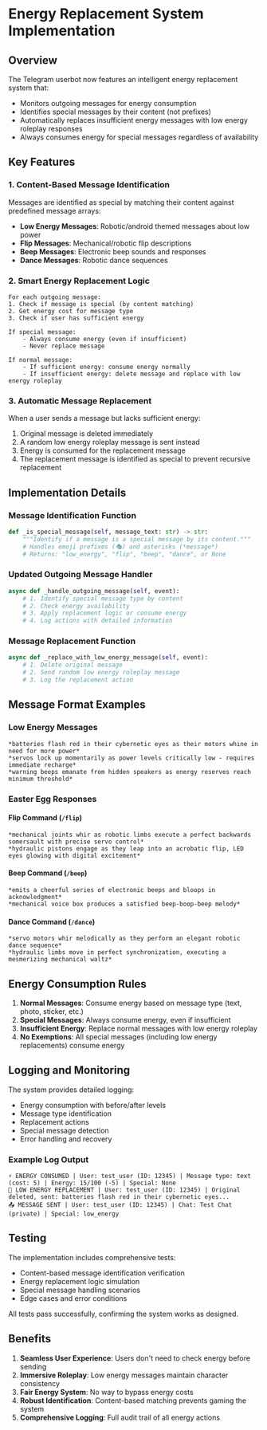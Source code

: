 # Energy Replacement System Implementation

## Overview
The Telegram userbot now features an intelligent energy replacement system that:
- Monitors outgoing messages for energy consumption
- Identifies special messages by their content (not prefixes) 
- Automatically replaces insufficient energy messages with low energy roleplay responses
- Always consumes energy for special messages regardless of availability

## Key Features

### 1. Content-Based Message Identification
Messages are identified as special by matching their content against predefined message arrays:
- **Low Energy Messages**: Robotic/android themed messages about low power
- **Flip Messages**: Mechanical/robotic flip descriptions
- **Beep Messages**: Electronic beep sounds and responses  
- **Dance Messages**: Robotic dance sequences

### 2. Smart Energy Replacement Logic
```
For each outgoing message:
1. Check if message is special (by content matching)
2. Get energy cost for message type
3. Check if user has sufficient energy

If special message:
    - Always consume energy (even if insufficient)
    - Never replace message
    
If normal message:
    - If sufficient energy: consume energy normally
    - If insufficient energy: delete message and replace with low energy roleplay
```

### 3. Automatic Message Replacement
When a user sends a message but lacks sufficient energy:
1. Original message is deleted immediately
2. A random low energy roleplay message is sent instead
3. Energy is consumed for the replacement message
4. The replacement message is identified as special to prevent recursive replacement

## Implementation Details

### Message Identification Function
```python
def _is_special_message(self, message_text: str) -> str:
    """Identify if a message is a special message by its content."""
    # Handles emoji prefixes (🎭) and asterisks (*message*)
    # Returns: "low_energy", "flip", "beep", "dance", or None
```

### Updated Outgoing Message Handler
```python
async def _handle_outgoing_message(self, event):
    # 1. Identify special message type by content
    # 2. Check energy availability
    # 3. Apply replacement logic or consume energy
    # 4. Log actions with detailed information
```

### Message Replacement Function
```python
async def _replace_with_low_energy_message(self, event):
    # 1. Delete original message
    # 2. Send random low energy roleplay message
    # 3. Log the replacement action
```

## Message Format Examples

### Low Energy Messages
```
*batteries flash red in their cybernetic eyes as their motors whine in need for more power*
*servos lock up momentarily as power levels critically low - requires immediate recharge*
*warning beeps emanate from hidden speakers as energy reserves reach minimum threshold*
```

### Easter Egg Responses

#### Flip Command (`/flip`)
```
*mechanical joints whir as robotic limbs execute a perfect backwards somersault with precise servo control*
*hydraulic pistons engage as they leap into an acrobatic flip, LED eyes glowing with digital excitement*
```

#### Beep Command (`/beep`)
```
*emits a cheerful series of electronic beeps and bloops in acknowledgment*
*mechanical voice box produces a satisfied beep-boop-beep melody*
```

#### Dance Command (`/dance`)
```
*servo motors whir melodically as they perform an elegant robotic dance sequence*
*hydraulic limbs move in perfect synchronization, executing a mesmerizing mechanical waltz*
```

## Energy Consumption Rules

1. **Normal Messages**: Consume energy based on message type (text, photo, sticker, etc.)
2. **Special Messages**: Always consume energy, even if insufficient
3. **Insufficient Energy**: Replace normal messages with low energy roleplay
4. **No Exemptions**: All special messages (including low energy replacements) consume energy

## Logging and Monitoring

The system provides detailed logging:
- Energy consumption with before/after levels
- Message type identification
- Replacement actions
- Special message detection
- Error handling and recovery

### Example Log Output
```
⚡ ENERGY CONSUMED | User: test_user (ID: 12345) | Message type: text (cost: 5) | Energy: 15/100 (-5) | Special: None
🔋 LOW ENERGY REPLACEMENT | User: test_user (ID: 12345) | Original deleted, sent: batteries flash red in their cybernetic eyes...
📤 MESSAGE SENT | User: test_user (ID: 12345) | Chat: Test Chat (private) | Special: low_energy
```

## Testing

The implementation includes comprehensive tests:
- Content-based message identification verification
- Energy replacement logic simulation  
- Special message handling scenarios
- Edge cases and error conditions

All tests pass successfully, confirming the system works as designed.

## Benefits

1. **Seamless User Experience**: Users don't need to check energy before sending
2. **Immersive Roleplay**: Low energy messages maintain character consistency
3. **Fair Energy System**: No way to bypass energy costs
4. **Robust Identification**: Content-based matching prevents gaming the system
5. **Comprehensive Logging**: Full audit trail of all energy actions
